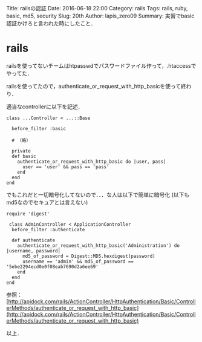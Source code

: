 
Title: railsの認証
Date: 2016-06-18 22:00
Category: rails
Tags: rails, ruby, basic, md5, security
Slug: 20th
Author: lapis_zero09
Summary: 実習でbasic認証かけろと言われた時にしたこと．


# rails

railsを使ってないチームはhtpasswdでパスワードファイル作って，.htaccessでやってた．


railsを使ってたので，authenticate_or_request_with_http_basicを使って終わり．

適当なcontrollerに以下を記述．

```
class ...Controller < ...::Base

  before_filter :basic

  # （略）

  private
  def basic
    authenticate_or_request_with_http_basic do |user, pass|
      user == 'user' && pass == 'pass'
    end
  end
end
```


でもこれだと一切暗号化してないので．．．な人は以下で簡単に暗号化
(以下もmd5なのでセキュアとは言えない)

```
require 'digest'

 class AdminController < ApplicationController
  before_filter :authenticate

  def authenticate
    authenticate_or_request_with_http_basic('Administration') do |username, password|
      md5_of_password = Digest::MD5.hexdigest(password)
      username == 'admin' && md5_of_password == '5ebe2294ecd0e0f08eab7690d2a6ee69'
    end
  end
end
```

参照：[http://apidock.com/rails/ActionController/HttpAuthentication/Basic/ControllerMethods/authenticate_or_request_with_http_basic](http://apidock.com/rails/ActionController/HttpAuthentication/Basic/ControllerMethods/authenticate_or_request_with_http_basic)

以上．
